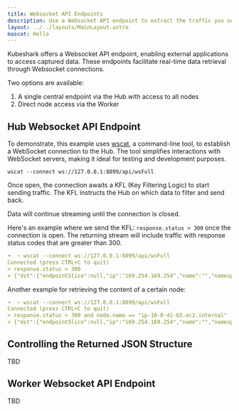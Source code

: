 ```yaml
---
title: Websocket API Endpoints
description: Use a Websocket API endpoint to extract the traffic you need.
layout: ../../layouts/MainLayout.astro
mascot: Hello
---
```


Kubeshark offers a Websocket API endpoint, enabling external applications to access captured data. These endpoints facilitate real-time data retrieval through Websocket connections.

Two options are available:
1. A single central endpoint via the Hub with access to all nodes
2. Direct node access via the Worker

## Hub Websocket API Endpoint

To demonstrate, this example uses [wscat](https://github.com/websockets/wscat), a command-line tool, to establish a WebSocket connection to the Hub. The tool simplifies interactions with WebSocket servers, making it ideal for testing and development purposes.

```shell
wscat --connect ws://127.0.0.1:8899/api/wsFull
```
Once open, the connection awaits a KFL (Key Filtering Logic) to start sending traffic. The KFL instructs the Hub on which data to filter and send back.

Data will continue streaming until the connection is closed.

Here's an example where we send the KFL: `response.status > 300` once the connection is open. The returning stream will include traffic with response status codes that are greater than 300.

```yaml
➜  ~ wscat --connect ws://127.0.0.1:8899/api/wsFull
Connected (press CTRL+C to quit)
> response.status > 300
< {"dst":{"endpointSlice":null,"ip":"169.254.169.254","name":"","namespace":"","pod":null,"port":"80","service":null},"elapsedTime":0,"entryFile":"000000019561_pcap-0_entry.json","error":null,"failed":false,"id":"10.0.41.65:30001/000000019561.pcap-0","index":0,"node":{"ip":"10.0.41.65","name":"ip-10-0-41-65.ec2.internal"},"outgoing":false,"passed":false,"protocol":{"abbr":"HTTP","backgroundColor":"#416CDE","fontSize":12,"foregroundColor":"#ffffff","layer3":"ip","layer4":"tcp","longName":"Hypertext Transfer Protocol -- HTTP/1.1","macro":"http","name":"http","ports":["80","443","8080"],"priority":0,"referen
```

Another example for retrieving the content of a certain node:
```yaml
➜  ~ wscat --connect ws://127.0.0.1:8899/api/wsFull
Connected (press CTRL+C to quit)
> response.status > 300 and node.name == "ip-10-0-41-65.ec2.internal"
< {"dst":{"endpointSlice":null,"ip":"169.254.169.254","name":"","namespace":"","pod":null,"port":"80","service":null},"elapsedTime":0,"entryFile":"000000019561_pcap-0_entry.json","error":null,"failed":false,"id":"10.0.41.65:30001/000000019561.pcap-0","index":0,"node":{"ip":"10.0.41.65","name":"ip-10-0-41-65.ec2.internal"},"outgoing":false,"passed":false,"protocol":{"abbr":"HTTP","backgroundColor":"#416CDE","fontSize":12,"foregroundColor":"#ffffff","layer3":"ip","layer4":"tcp","longName":"Hypertext Transfer Protocol -- HTTP/1.1","macro":"http","name":"http","ports":["80","443","8080"],"priority":0,"referen
```

## Controlling the Returned JSON Structure
TBD

## Worker Websocket API Endpoint
TBD